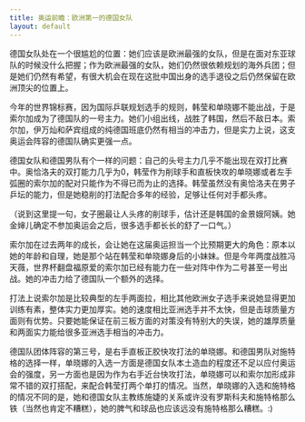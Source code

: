 ```yaml
---
title: 奥运前瞻：欧洲第一的德国女队
layout: default
---
```


德国女队处在一个很尴尬的位置：她们应该是欧洲最强的女队，但是在面对东亚球队的时候没什么把握；作为欧洲最强的女队，她们仍然很依赖规划的海外兵团；但是她们仍然有希望，有很大机会在现在这批中国出身的选手退役之后仍然保留在欧洲顶尖的位置上。

今年的世界锦标赛，因为国际乒联规划选手的规则，韩莹和单晓娜不能出战，于是索尔加成为了德国队的一号主力。她们小组出线，战胜了韩国，然后不敌日本。索尔加，伊万灿和萨宾组成的纯德国班底仍然有相当的冲击力，但是实力上说，这支奥运会阵容的德国队确实更强一点。

德国女队和德国男队有个一样的问题：自己的头号主力几乎不能出现在双打比赛中。奥恰洛夫的双打能力几乎为0，韩莹作为削球手和直板快攻的单晓娜或者左手弧圈的索尔加的配对只能作为不得已而为止的选择。韩莹虽然没有奥恰洛夫在男子乒坛的能力，但是她稳削的打法配合多年的经验，足够让任何对手都头疼。

（说到这里提一句，女子圈最让人头疼的削球手，估计还是韩国的金景娥阿姨。她金婶儿确定不参加奥运会之后，很多选手都长长的舒了一口气。）

索尔加在过去两年的成长，会让她在这届奥运担当一个比预期更大的角色：原本以她的年龄和自理，她是那个站在韩莹和单晓娜身后的小妹妹。但是今年两度战胜冯天薇，世界杯翻盘福原爱的索尔加已经有能力在一些对阵中作为二号甚至一号出战。她的冲击力给了德国队一个额外的选择。

打法上说索尔加是比较典型的左手两面拉，相比其他欧洲女子选手来说她显得更加训练有素，整体实力更加厚实。她的速度相比亚洲选手并不太快，但是击球质量方面则有优势。只要她能保证在前三板方面的对策没有特别大的失误，她的雄厚质量和两面实力能给很多亚洲选手相当的冲击力。

德国队团体阵容的第三号，是右手直板正胶快攻打法的单晓娜。和德国男队对施特格的选择一样，单晓娜的入选一方面是德国女队本土造血的程度还不足以应付奥运会的强度，另一方面也是因为作为右手近台快攻打法，单晓娜可以和索尔加形成非常不错的双打搭配，来配合韩莹打两个单打的情况。当然，单晓娜的入选和施特格的情况不同的是，她和德国女队主教练施婕的关系或许没有罗斯科夫和施特格那么铁（当然也肯定不糟糕），她的脾气和球品也应该远没有施特格那么糟糕。:)
